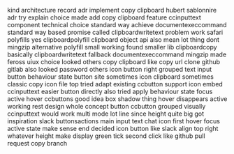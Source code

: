 kind architecture record adr implement copy clipboard hubert sablonnire adr try explain choice made add copy clipboard feature ccinputtext component technical choice standard way achieve documentexeccommand standard way based promise called clipboardwritetext problem work safari polyfills yes clipboardpolyfill clipboard object api also mean lot thing dont mingzip alternative polyfill small working found smaller lib clipboardcopy basically clipboardwritetext fallback documentexeccommand mingzip made feross uiux choice looked others copy clipboard like copy url clone github gitlab also looked password others icon button right grouped text input button behaviour state button site sometimes icon clipboard sometimes classic copy icon file top tried adapt existing ccbutton support icon embed ccinputtext easier button directly also tried apply behaviour state focus active hover ccbuttons good idea box shadow thing hover disappears active working rest design whole concept button ccbutton grouped visually ccinputtext would work multi mode lot line since height quite big got inspiration slack buttonsactions main input text chat icon first hover focus active state make sense end decided icon button like slack align top right whatever height make display green tick second click like github pull request copy branch